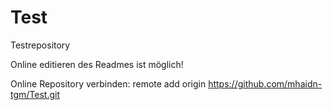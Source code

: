 Test
====

Testrepository

Online editieren des Readmes ist möglich!

Online Repository verbinden: remote add origin https://github.com/mhaidn-tgm/Test.git
